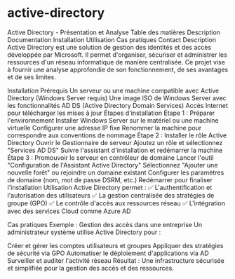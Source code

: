 # active-directory

Active Directory - Présentation et Analyse
Table des matières
Description
Documentation
Installation
Utilisation
Cas pratiques
Contact
Description
Active Directory est une solution de gestion des identités et des accès développée par Microsoft. Il permet d'organiser, sécuriser et administrer les ressources d'un réseau informatique de manière centralisée. Ce projet vise à fournir une analyse approfondie de son fonctionnement, de ses avantages et de ses limites.

Installation
Prérequis
Un serveur ou une machine compatible avec Active Directory (Windows Server requis)
Une image ISO de Windows Server avec les fonctionnalités AD DS (Active Directory Domain Services)
Accès Internet pour télécharger les mises à jour
Étapes d'installation
Étape 1 : Préparer l'environnement
Installer Windows Server sur le matériel ou une machine virtuelle
Configurer une adresse IP fixe
Renommer la machine pour correspondre aux conventions de nommage
Étape 2 : Installer le rôle Active Directory
Ouvrir le Gestionnaire de serveur
Ajoutez un rôle et sélectionnez "Services AD DS"
Suivre l'assistant d'installation et redémarrer la machine
Étape 3 : Promouvoir le serveur en contrôleur de domaine
Lancer l'outil "Configuration de l'Assistant Active Directory"
Sélectionnez "Ajouter une nouvelle forêt" ou rejoindre un domaine existant
Configurer les paramètres de domaine (nom, mot de passe DSRM, etc.)
Redémarrer pour finaliser l'installation
Utilisation
Active Directory permet : ✅ L'authentification et l'autorisation des utilisateurs ✅ La gestion centralisée des stratégies de groupe (GPO) ✅ Le contrôle d'accès aux ressources réseau ✅ L'intégration avec des services Cloud comme Azure AD

Cas pratiques
Exemple : Gestion des accès dans une entreprise
Un administrateur système utilise Active Directory pour :

Créer et gérer les comptes utilisateurs et groupes
Appliquer des stratégies de sécurité via GPO
Automatiser le déploiement d'applications via AD
Surveiller et auditer l'activité réseau
Résultat : Une infrastructure sécurisée et simplifiée pour la gestion des accès et des ressources.
